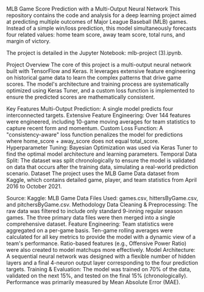 MLB Game Score Prediction with a Multi-Output Neural Network
This repository contains the code and analysis for a deep learning project aimed at predicting multiple outcomes of Major League Baseball (MLB) games. Instead of a simple win/loss prediction, this model simultaneously forecasts four related values: home team score, away team score, total runs, and margin of victory.

The project is detailed in the Jupyter Notebook: mlb-project (3).ipynb.

Project Overview
The core of this project is a multi-output neural network built with TensorFlow and Keras. It leverages extensive feature engineering on historical game data to learn the complex patterns that drive game scores. The model's architecture and training process are systematically optimized using Keras Tuner, and a custom loss function is implemented to ensure the predicted scores are mathematically consistent.

Key Features
Multi-Output Prediction: A single model predicts four interconnected targets.
Extensive Feature Engineering: Over 144 features were engineered, including 10-game moving averages for team statistics to capture recent form and momentum.
Custom Loss Function: A "consistency-aware" loss function penalizes the model for predictions where home_score + away_score does not equal total_score.
Hyperparameter Tuning: Bayesian Optimization was used via Keras Tuner to find the optimal model architecture and learning parameters.
Temporal Data Split: The dataset was split chronologically to ensure the model is validated on data that occurs after the training data, simulating a real-world prediction scenario.
Dataset
The project uses the MLB Game Data dataset from Kaggle, which contains detailed game, player, and team statistics from April 2016 to October 2021.

Source: Kaggle: MLB Game Data
Files Used: games.csv, hittersByGame.csv, and pitchersByGame.csv.
Methodology
Data Cleaning & Preprocessing: The raw data was filtered to include only standard 9-inning regular season games. The three primary data files were then merged into a single comprehensive dataset.
Feature Engineering: Team statistics were aggregated on a per-game basis. Ten-game rolling averages were calculated for all key metrics to provide the model with a dynamic view of a team's performance. Ratio-based features (e.g., Offensive Power Ratio) were also created to model matchups more effectively.
Model Architecture: A sequential neural network was designed with a flexible number of hidden layers and a final 4-neuron output layer corresponding to the four prediction targets.
Training & Evaluation: The model was trained on 70% of the data, validated on the next 15%, and tested on the final 15% (chronologically). Performance was primarily measured by Mean Absolute Error (MAE).
